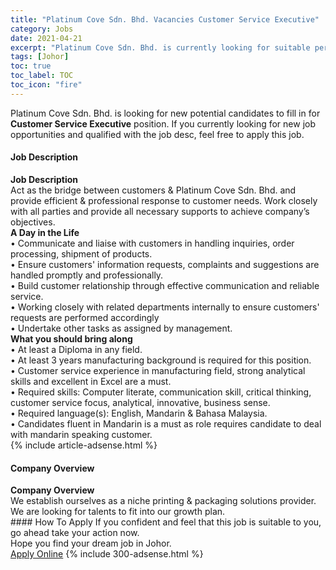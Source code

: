 ```yaml
---
title: "Platinum Cove Sdn. Bhd. Vacancies Customer Service Executive" 
category: Jobs 
date: 2021-04-21 
excerpt: "Platinum Cove Sdn. Bhd. is currently looking for suitable person to fill in the Customer Service Executive which based in Johor" 
tags: [Johor] 
toc: true 
toc_label: TOC 
toc_icon: "fire" 
--- 
```


<p>Platinum Cove Sdn. Bhd. is looking for new potential candidates to fill in for <b>Customer Service Executive</b> position. If you currently looking for new job opportunities and qualified with the job desc, feel free to apply this job.
</p><div><div><h4>Job Description</h4></div><div><div><span><div><div><strong>Job Description</strong></div><div>Act as the bridge between customers &amp; Platinum Cove Sdn. Bhd. and provide efficient &amp; professional response to customer needs. Work closely with all parties and provide all necessary supports to achieve company&#8217;s objectives.</div><div><strong>A Day in the Life</strong></div><div>&#8226; Communicate and liaise with customers in handling inquiries, order processing, shipment of products.<br>&#8226; Ensure customers' information requests, complaints and suggestions are handled promptly and professionally.<br>&#8226; Build customer relationship through effective communication and reliable service.<br>&#8226; Working closely with related departments internally to ensure customers' requests are performed accordingly<br>&#8226; Undertake other tasks as assigned by management.</div><div><strong>What you should bring along</strong></div><div>&#8226; At least a Diploma in any field.<br>&#8226; At least 3 years manufacturing background is required for this position.<br>&#8226; Customer service experience in manufacturing field, strong analytical skills and excellent in Excel are a must.<br>&#8226; Required skills: Computer literate, communication skill, critical thinking, customer service focus, analytical, innovative, business sense.<br>&#8226; Required language(s): English, Mandarin &amp; Bahasa Malaysia.<br>&#8226; Candidates fluent in Mandarin is a must as role requires candidate to deal with mandarin speaking customer.</div></div></span></div></div></div> 
{% include article-adsense.html %} 
<div><div><h4>Company Overview</h4></div><div><div><span><div><div>
<strong>Company Overview</strong></div>
<div>
<div>
		We establish ourselves as a niche printing &amp; packaging solutions provider.</div>
<div>
		We are looking for talents to fit into our growth plan.</div>
</div></div></span></div></div></div> 
#### How To Apply 
If you confident and feel that this job is suitable to you, go ahead take your action now. <br/> 
Hope you find your dream job in Johor. <br/> 
<a href="https://www.jobstreet.com.my/en/job/customer-service-executive-4544167?jobId=jobstreet-my-job-4544167&" class="btn btn--info" target="_blank" rel="nofollow noopenner">Apply Online</a> 
{% include 300-adsense.html %} 